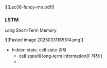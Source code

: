 
![[Lec08-fancy-rnn.pdf]]


### LSTM
Long Short-Term Memory

![[Pasted image 20250331165514.png]]

- hidden state, cell state 존재
	- cell state에 long-term information을 저장()
	- 
